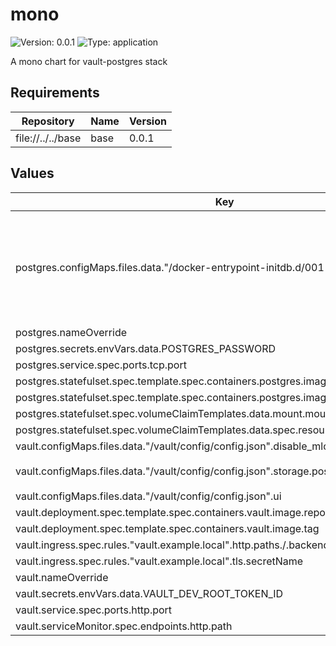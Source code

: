 # mono

![Version: 0.0.1](https://img.shields.io/badge/Version-0.0.1-informational?style=flat-square) ![Type: application](https://img.shields.io/badge/Type-application-informational?style=flat-square)

A mono chart for vault-postgres stack

## Requirements

| Repository | Name | Version |
|------------|------|---------|
| file://../../base | base | 0.0.1 |

## Values

| Key | Type | Default | Description |
|-----|------|---------|-------------|
| postgres.configMaps.files.data."/docker-entrypoint-initdb.d/001-vault-schema.sql" | string | `"CREATE DATABASE vault;\n\\c vault;\n\nCREATE TABLE vault_kv_store (\n  parent_path TEXT COLLATE \"C\" NOT NULL,\n  path        TEXT COLLATE \"C\",\n  key         TEXT COLLATE \"C\",\n  value       BYTEA,\n  CONSTRAINT pkey PRIMARY KEY (path, key)\n);\n\nCREATE INDEX parent_path_idx ON vault_kv_store (parent_path);\n"` |  |
| postgres.nameOverride | string | `"postgres"` |  |
| postgres.secrets.envVars.data.POSTGRES_PASSWORD | string | `"postgres"` |  |
| postgres.service.spec.ports.tcp.port | int | `5432` |  |
| postgres.statefulset.spec.template.spec.containers.postgres.image.repository | string | `"postgres"` |  |
| postgres.statefulset.spec.template.spec.containers.postgres.image.tag | string | `"17.6"` |  |
| postgres.statefulset.spec.volumeClaimTemplates.data.mount.mountPath | string | `"/var/lib/postgresql/data"` |  |
| postgres.statefulset.spec.volumeClaimTemplates.data.spec.resources.requests.storage | string | `"20Gi"` |  |
| vault.configMaps.files.data."/vault/config/config.json".disable_mlock | bool | `true` |  |
| vault.configMaps.files.data."/vault/config/config.json".storage.postgresql.connection_url | string | `"postgres://postgres:postgres@mono-postgres:5432/vault?sslmode=disable"` |  |
| vault.configMaps.files.data."/vault/config/config.json".ui | bool | `true` |  |
| vault.deployment.spec.template.spec.containers.vault.image.repository | string | `"hashicorp/vault"` |  |
| vault.deployment.spec.template.spec.containers.vault.image.tag | string | `"1.20.2"` |  |
| vault.ingress.spec.rules."vault.example.local".http.paths./.backend.service.port.name | string | `"http"` |  |
| vault.ingress.spec.rules."vault.example.local".tls.secretName | string | `"vault-tls-secret"` |  |
| vault.nameOverride | string | `"vault"` |  |
| vault.secrets.envVars.data.VAULT_DEV_ROOT_TOKEN_ID | string | `"root"` |  |
| vault.service.spec.ports.http.port | int | `8200` |  |
| vault.serviceMonitor.spec.endpoints.http.path | string | `"/sys/metrics"` |  |

